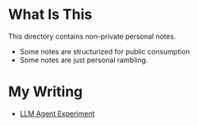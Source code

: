 # What Is This

This directory contains non-private personal notes.
- Some notes are structurized for public consumption
- Some notes are just personal rambling.

# My Writing

- [LLM Agent Experiment](./llm-agent-experiment/README.md)